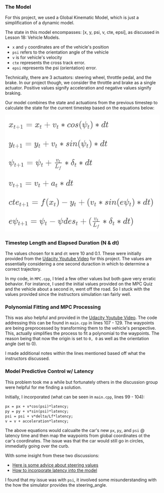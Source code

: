 ### The Model

For this project, we used a Global Kinematic Model, which is just a simplification of a dynamic model.

The state in this model encompasses: [x, y, psi, v, cte, epsi], as discussed in Lesson 18: Vehicle Models.
  - `x` and `y` coordinates are of the vehicle's position
  - `psi` refers to the orientation angle of the vehicle
  - `v` is for vehicle's velocity
  - `cte` represents the cross track error.
  - `epsi` represents the psi (orientation) error.

Technically, there are 3 actuators: steering wheel, throttle pedal, and the brake. In our project though, we consider the throttle and brake as a single actuator. Positive values signify acceleration and negative values signify braking.

Our model combines the state and actuations from the previous timestep to calculate the state for the current timestep based on the equations below:

![Model Equations](equations.jpg)

### Timestep Length and Elapsed Duration (N & dt)
The values chosen for `N` and `dt` were 10 and 0.1. These were initially provided from the [Udacity Youtube Video](https://www.youtube.com/watch?v=bOQuhpz3YfU) for this project. The values are essentially considering a one second duraction in which to determine a correct trajectory.

In my code, in `MPC.cpp`, I tried a few other values but both gave very erratic behavior. For instance, I used the initial values provided on the MPC Quiz and the vehicle about a second in, went off the road. So I stuck with the values provided since the instructors simulation ran fairly well.

### Polynomial Fitting and MPC Processing
This was also helpful and provided in the [Udacity Youtube Video](https://www.youtube.com/watch?v=bOQuhpz3YfU). The code addressing this can be found in `main.cpp` in lines 107 - 129. The waypoints are being preprocessed by transforming them to the vehicle's perspective. This, actually simplifies the process to fit a polynomial to the waypoints. The reason being that now the origin is set to `0, 0` as well as the orientation angle (set to 0).

I made additional notes within the lines mentioned based off what the instructors discussed.

### Model Predictive Control w/ Latency
This problem took me a while but fortunately others in the discussion group were helpful for me finding a solution.

Initially, I incorporated (what can be seen in `main.cpp`, lines 99 - 104):

```
px = px + v*cos(psi)*latency;
py = py + v*sin(psi)*latency;
psi = psi + v*delta/Lf*latency;
v = v + acceleration*latency;
```

The above equations would calcualte the car's new `px`, `py`, and `psi` @ latency time and then map the waypoints from global coordinates ot the car's coordinates. The issue was that the car would still go in circles, immediatly going over the curb.

With some insight from these two discussions:
 - [Here is some advice about steering values](https://discussions.udacity.com/t/here-is-some-advice-about-steering-values/276487/4)
 - [How to incorporate latency into the model](https://discussions.udacity.com/t/how-to-incorporate-latency-into-the-model/257391/4)

 I found that my issue was with `psi`, it involved some misunderstanding with the how the simulator provides the steering_angle.
